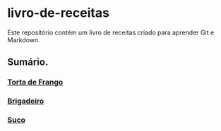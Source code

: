 # livro-de-receitas

Este repositório contém um livro de receitas criado para aprender Git e Markdown.

##  Sumário.

### [Torta de Frango](/workspaces/livro-de-receitas/receitas/torta.md)
### [Brigadeiro](/workspaces/livro-de-receitas/receitas/brigadeiro.md)
### [Suco](/workspaces/livro-de-receitas/receitas/suco.md)